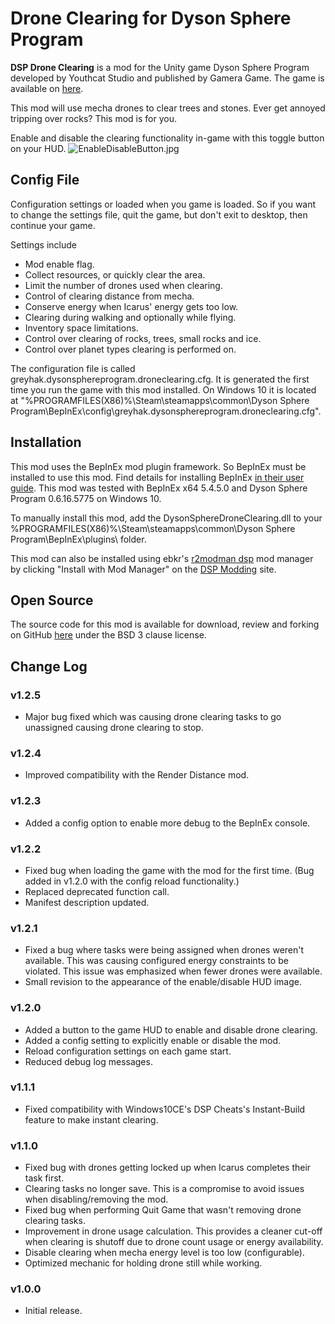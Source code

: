 # Drone Clearing for Dyson Sphere Program

**DSP Drone Clearing** is a mod for the Unity game Dyson Sphere Program developed by Youthcat Studio and published by Gamera Game.  The game is available on [here](https://store.steampowered.com/app/1366540/Dyson_Sphere_Program/).

This mod will use mecha drones to clear trees and stones.  Ever get annoyed tripping over rocks?  This mod is for you.

Enable and disable the clearing functionality in-game with this toggle button on your HUD.
![EnableDisableButton.jpg](https://raw.githubusercontent.com/GreyHak/dsp-drone-clearing/master/EnableDisableButton.jpg)

## Config File

Configuration settings or loaded when you game is loaded.  So if you want to change the settings file, quit the game, but don't exit to desktop, then continue your game.

Settings include
 - Mod enable flag.
 - Collect resources, or quickly clear the area.
 - Limit the number of drones used when clearing.
 - Control of clearing distance from mecha.
 - Conserve energy when Icarus' energy gets too low.
 - Clearing during walking and optionally while flying.
 - Inventory space limitations.
 - Control over clearing of rocks, trees, small rocks and ice.
 - Control over planet types clearing is performed on.

The configuration file is called greyhak.dysonsphereprogram.droneclearing.cfg.  It is generated the first time you run the game with this mod installed.  On Windows 10 it is located at
"%PROGRAMFILES(X86)%\Steam\steamapps\common\Dyson Sphere Program\BepInEx\config\greyhak.dysonsphereprogram.droneclearing.cfg".  

## Installation
This mod uses the BepInEx mod plugin framework.  So BepInEx must be installed to use this mod.  Find details for installing BepInEx [in their user guide](https://bepinex.github.io/bepinex_docs/master/articles/user_guide/installation/index.html#installing-bepinex-1).  This mod was tested with BepInEx x64 5.4.5.0 and Dyson Sphere Program 0.6.16.5775 on Windows 10.

To manually install this mod, add the DysonSphereDroneClearing.dll to your %PROGRAMFILES(X86)%\Steam\steamapps\common\Dyson Sphere Program\BepInEx\plugins\ folder.

This mod can also be installed using ebkr's [r2modman dsp](https://dsp.thunderstore.io/package/ebkr/r2modman_dsp/) mod manager by clicking "Install with Mod Manager" on the [DSP Modding](https://dsp.thunderstore.io/package/GreyHak/DSP_Star_Sector_Resource_Spreadsheet_Generator/) site.

## Open Source
The source code for this mod is available for download, review and forking on GitHub [here](https://github.com/GreyHak/dsp-csv-gen) under the BSD 3 clause license.

## Change Log
### v1.2.5
 - Major bug fixed which was causing drone clearing tasks to go unassigned causing drone clearing to stop.
### v1.2.4
 - Improved compatibility with the Render Distance mod.
### v1.2.3
 - Added a config option to enable more debug to the BepInEx console.
### v1.2.2
 - Fixed bug when loading the game with the mod for the first time.  (Bug added in v1.2.0 with the config reload functionality.)
 - Replaced deprecated function call.
 - Manifest description updated.
### v1.2.1
 - Fixed a bug where tasks were being assigned when drones weren't available.  This was causing configured energy constraints to be violated.  This issue was emphasized when fewer drones were available.
 - Small revision to the appearance of the enable/disable HUD image.
### v1.2.0
 - Added a button to the game HUD to enable and disable drone clearing.
 - Added a config setting to explicitly enable or disable the mod.
 - Reload configuration settings on each game start.
 - Reduced debug log messages.
### v1.1.1
 - Fixed compatibility with Windows10CE's DSP Cheats's Instant-Build feature to make instant clearing.
### v1.1.0
 - Fixed bug with drones getting locked up when Icarus completes their task first.
 - Clearing tasks no longer save.  This is a compromise to avoid issues when disabling/removing the mod.
 - Fixed bug when performing Quit Game that wasn't removing drone clearing tasks.
 - Improvement in drone usage calculation.  This provides a cleaner cut-off when clearing is shutoff due to drone count usage or energy availability.
 - Disable clearing when mecha energy level is too low (configurable).
 - Optimized mechanic for holding drone still while working.
### v1.0.0
 - Initial release.
